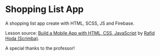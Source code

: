 # Shopping List App

A shopping list app create with HTML, SCSS, JS and Firebase.

Lesson source: [Build a Mobile App with HTML, CSS, JavaScript](https://www.youtube.com/watch?v=UFD4SP91tSM) by [Rafid Hoda (Scrimba)](https://scrimba.com/learn/firebase).

A special thanks to the professor!
